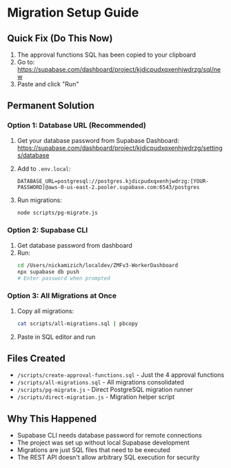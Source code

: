 # Migration Setup Guide

## Quick Fix (Do This Now)

1. The approval functions SQL has been copied to your clipboard
2. Go to: https://supabase.com/dashboard/project/kjdicpudxqxenhjwdrzg/sql/new
3. Paste and click "Run"

## Permanent Solution

### Option 1: Database URL (Recommended)

1. Get your database password from Supabase Dashboard:
   https://supabase.com/dashboard/project/kjdicpudxqxenhjwdrzg/settings/database

2. Add to `.env.local`:
   ```
   DATABASE_URL=postgresql://postgres.kjdicpudxqxenhjwdrzg:[YOUR-PASSWORD]@aws-0-us-east-2.pooler.supabase.com:6543/postgres
   ```

3. Run migrations:
   ```bash
   node scripts/pg-migrate.js
   ```

### Option 2: Supabase CLI

1. Get database password from dashboard
2. Run:
   ```bash
   cd /Users/nickamizich/localdev/ZMFv3-WorkerDashboard
   npx supabase db push
   # Enter password when prompted
   ```

### Option 3: All Migrations at Once

1. Copy all migrations:
   ```bash
   cat scripts/all-migrations.sql | pbcopy
   ```
2. Paste in SQL editor and run

## Files Created

- `/scripts/create-approval-functions.sql` - Just the 4 approval functions
- `/scripts/all-migrations.sql` - All migrations consolidated
- `/scripts/pg-migrate.js` - Direct PostgreSQL migration runner
- `/scripts/direct-migration.js` - Migration helper script

## Why This Happened

- Supabase CLI needs database password for remote connections
- The project was set up without local Supabase development
- Migrations are just SQL files that need to be executed
- The REST API doesn't allow arbitrary SQL execution for security